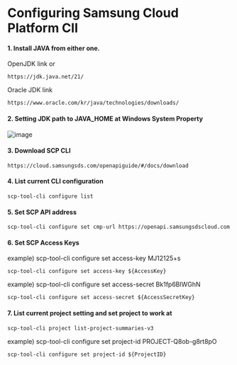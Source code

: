 # Configuring Samsung Cloud Platform ClI 

#### 1. Install JAVA from either one.
OpenJDK link or

    https://jdk.java.net/21/
    
Oracle JDK link

    https://www.oracle.com/kr/java/technologies/downloads/

#### 2. Setting JDK path to JAVA_HOME at Windows System Property

![image](https://github.com/scp-cloudacademy/ce-advanced/assets/147478897/cf4bba6d-cbf7-4b9d-9ff1-0c55967025d8)


#### 3. Download SCP CLI

    https://cloud.samsungsds.com/openapiguide/#/docs/download

#### 4. List current CLI configuration

    scp-tool-cli configure list

#### 5. Set SCP API address

    scp-tool-cli configure set cmp-url https://openapi.samsungsdscloud.com

#### 6. Set SCP Access Keys 
example) scp-tool-cli configure set access-key MJ12125+s

    scp-tool-cli configure set access-key ${AccessKey} 

example) scp-tool-cli configure set access-secret Bk1fp6BlWGhN

    scp-tool-cli configure set access-secret ${AccessSecretKey} 

#### 7. List current project setting and set project to work at

    scp-tool-cli project list-project-summaries-v3

example) scp-tool-cli configure set project-id PROJECT-Q8ob-g8rt8pO

    scp-tool-cli configure set project-id ${ProjectID} 
